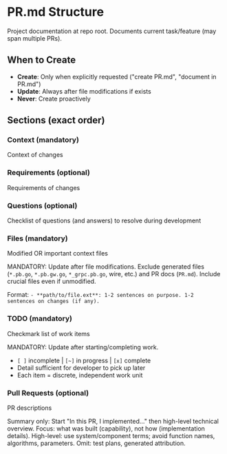 
# PR.md Structure

Project documentation at repo root. Documents current task/feature (may span multiple PRs).

## When to Create

* **Create**: Only when explicitly requested ("create PR.md", "document in PR.md")
* **Update**: Always after file modifications if exists
* **Never**: Create proactively

## Sections (exact order)

### Context (mandatory)
Context of changes

### Requirements (optional)
Requirements of changes

### Questions (optional)
Checklist of questions (and answers) to resolve during development

### Files (mandatory)
Modified OR important context files

MANDATORY: Update after file modifications. Exclude generated files (`*.pb.go`, `*.pb.gw.go`, `*_grpc.pb.go`, wire, etc.) and PR docs (`PR.md`). Include crucial files even if unmodified.

Format: `- **path/to/file.ext**: 1-2 sentences on purpose. 1-2 sentences on changes (if any).`

### TODO (mandatory)
Checkmark list of work items

MANDATORY: Update after starting/completing work.
- `[ ]` incomplete | `[~]` in progress | `[x]` complete
- Detail sufficient for developer to pick up later
- Each item = discrete, independent work unit

### Pull Requests (optional)
PR descriptions

Summary only: Start "In this PR, I implemented..." then high-level technical overview.
Focus: what was built (capability), not how (implementation details).
High-level: use system/component terms; avoid function names, algorithms, parameters.
Omit: test plans, generated attribution.

